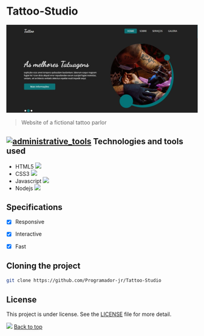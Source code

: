 # Tattoo-Studio

![](https://github.com/Programador-jr/Tattoo-Studio/blob/main/public/images/TattoStudio.jpg?raw=true)

> Website of a fictional tattoo parlor

## [![administrative_tools](https://emoji.gg/assets/emoji/8172-administrative-tools.png)](https://emoji.gg/emoji/8172-administrative-tools) Technologies and tools used 

- HTML5 <img src="https://emoji.gg/assets/emoji/HTML.png" width="20"/>
- CSS3 <img src="https://emoji.gg/assets/emoji/css.png" width="20"/>
- Javascript <img src="https://emoji.gg/assets/emoji/8009-java-js.png" width="20"/>
- Nodejs <img src="https://emoji.gg/assets/emoji/9136_js.png" width="20"/>


## Specifications

- [x] Responsive
- [x] Interactive 
- [x] Fast


## Cloning the project

```bash
git clone https://github.com/Programador-jr/Tattoo-Studio
```

## License 

This project is under license. See the [LICENSE](LICENSE) file for more detail.

<img src="https://emoji.gg/assets/emoji/7007-fnfup.png" width="15px"/> [Back to top](#Tattoo-Studio)
